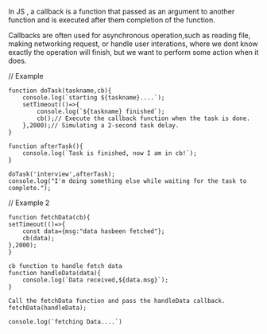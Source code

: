 In JS , a callback is a function that passed as an argument to another function and is executed after them completion of the function.

Callbacks are often used for asynchronous operation,such as reading file, making networking request, or handle user interations, where we dont know exactly the operation will finish, but we want to perform some action when it does.


// Example
```
function doTask(taskname,cb){
    console.log(`starting ${taskname}....`);
    setTimeout(()=>{
        console.log(`${taskname} finished`);
        cb();// Execute the callback function when the task is done.
    },2000);// Simulating a 2-second task delay.
}

function afterTask(){
    console.log(`Task is finished, now I am in cb!`);
}

doTask('interview',afterTask);
console.log("I'm doing something else while waiting for the task to complete.");
```
// Example 2
```
function fetchData(cb){
setTimeout(()=>{
    const data={msg:"data hasbeen fetched"};
    cb(data);
},2000);
}

cb function to handle fetch data
function handleData(data){
    console.log(`Data received,${data.msg}`);
}

Call the fetchData function and pass the handleData callback.
fetchData(handleData);

console.log(`fetching Data....`)
```
